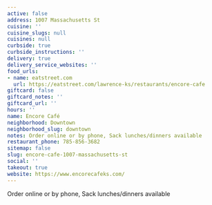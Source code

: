```yaml
---
active: false
address: 1007 Massachusetts St
cuisine: ''
cuisine_slugs: null
cuisines: null
curbside: true
curbside_instructions: ''
delivery: true
delivery_service_websites: ''
food_urls:
- name: eatstreet.com
  url: https://eatstreet.com/lawrence-ks/restaurants/encore-cafe
giftcard: false
giftcard_notes: ''
giftcard_url: ''
hours: ''
name: Encore Café
neighborhood: Downtown
neighborhood_slug: downtown
notes: Order online or by phone, Sack lunches/dinners available
restaurant_phone: 785-856-3682
sitemap: false
slug: encore-cafe-1007-massachusetts-st
social: ''
takeout: true
website: https://www.encorecafeks.com/
---
```


Order online or by phone, Sack lunches/dinners available